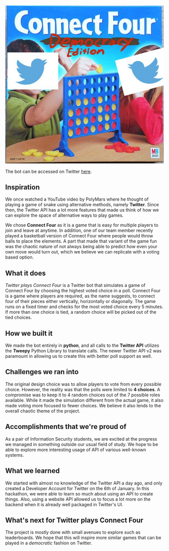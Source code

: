 ![Intro](screenshots/Project_image.jpg)

The bot can be accessed on Twitter [here](https://twitter.com/Connect4Vote).

## Inspiration
We once watched a YouTube video by PolyMars where he thought of playing a game of snake using alternative methods, namely **Twitter**. Since then, the Twitter API has a lot more features that made us think of how we can explore the space of alternative ways to play games.

We chose **Connect Four** as it is a game that is easy for multiple players to join and leave at anytime. In addition, one of our team member recently played a basketball version of Connect Four where people would throw balls to place the elements. A part that made that variant of the game fun was the chaotic nature of not always being able to predict how even your own move would turn out, which we believe we can replicate with a voting based option.

## What it does
_Twitter plays Connect Four_ is a Twitter bot that simulates a game of Connect Four by choosing the highest voted choice in a poll. Connect Four is a game where players are required, as the name suggests, to connect four of their pieces either vertically, horizontally or diagonally. The game runs on a fixed timer and checks for the most voted choice every 5 minutes. If more than one choice is tied, a random choice will be picked out of the tied choices.

## How we built it
We made the bot entirely in **python**, and all calls to the **Twitter API** utilizes the **Tweepy** Python Library to translate calls. The newer Twitter API v2 was paramount in allowing us to create this with better poll support as well.

## Challenges we ran into
The original design choice was to allow players to vote from every possible choice. However, the reality was that the polls were limited to **4 choices**. A compromise was to keep it to 4 random choices out of the 7 possible roles available. While it made the simulation different from the actual game, it also made voting more focused to fewer choices. We believe it also lends to the overall chaotic theme of the project.

## Accomplishments that we're proud of
As a pair of Information Security students, we are excited at the progress we managed in something outside our usual field of study. We hope to be able to explore more interesting usage of API of various well-known systems.

## What we learned
We started with almost no knowledge of the Twitter API a day ago, and only created a Developer Account for Twitter on the 6th of January. In this hackathon, we were able to learn so much about using an API to create things. Also, using a website API allowed us to focus a lot more on the backend when it is already well packaged in Twitter's UI.

## What's next for Twitter plays Connect Four
The project is mostly done with small avenues to explore such as leaderboards. We hope that this will inspire more similar games that can be played in a _democratic_ fashion on Twitter.